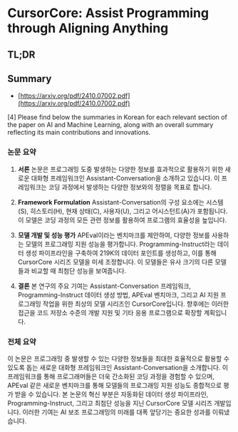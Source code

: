 # CursorCore: Assist Programming through Aligning Anything
## TL;DR
## Summary
- [https://arxiv.org/pdf/2410.07002.pdf](https://arxiv.org/pdf/2410.07002.pdf)

[4] Please find below the summaries in Korean for each relevant section of the paper on AI and Machine Learning, along with an overall summary reflecting its main contributions and innovations.

### 논문 요약

1. **서론**
   논문은 프로그래밍 도중 발생하는 다양한 정보를 효과적으로 활용하기 위한 새로운 대화형 프레임워크인 Assistant-Conversation을 소개하고 있습니다. 이 프레임워크는 코딩 과정에서 발생하는 다양한 정보와의 정렬을 목표로 합니다.

2. **Framework Formulation**
   Assistant-Conversation의 구성 요소에는 시스템(S), 히스토리(H), 현재 상태(C), 사용자(U), 그리고 어시스턴트(A)가 포함됩니다. 이 모델은 코딩 과정의 모든 관련 정보를 활용하여 프로그램의 효율성을 높입니다.

3. **모델 개발 및 성능 평가**
   APEval이라는 벤치마크를 제안하여, 다양한 정보를 사용하는 모델의 프로그래밍 지원 성능을 평가합니다. Programming-Instruct라는 데이터 생성 파이프라인을 구축하여 219K의 데이터 포인트를 생성하고, 이를 통해 CursorCore 시리즈 모델을 미세 조정합니다. 이 모델들은 유사 크기의 다른 모델들과 비교할 때 최첨단 성능을 보여줍니다.

4. **결론**
   본 연구의 주요 기여는 Assistant-Conversation 프레임워크, Programming-Instruct 데이터 생성 방법, APEval 벤치마크, 그리고 AI 지원 프로그래밍 작업을 위한 최상의 모델 시리즈인 CursorCore입니다. 향후에는 이러한 접근을 코드 저장소 수준의 개발 지원 및 기타 응용 프로그램으로 확장할 계획입니다.

### 전체 요약

이 논문은 프로그래밍 중 발생할 수 있는 다양한 정보들을 최대한 효율적으로 활용할 수 있도록 돕는 새로운 대화형 프레임워크인 Assistant-Conversation을 소개합니다. 이 프레임워크를 통해 프로그래머들은 더욱 간소화된 코딩 과정을 경험할 수 있으며, APEval 같은 새로운 벤치마크를 통해 모델들의 프로그래밍 지원 성능도 종합적으로 평가 받을 수 있습니다. 본 논문의 혁신 부분은 자동화된 데이터 생성 파이프라인, Programming-Instruct, 그리고 최첨단 성능을 지닌 CursorCore 모델 시리즈 개발입니다. 이러한 기여는 AI 보조 프로그래밍의 미래를 대폭 앞당기는 중요한 성과를 이뤄냈습니다.